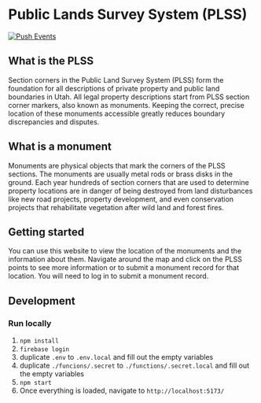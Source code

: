 # Public Lands Survey System (PLSS)

[![Push Events](https://github.com/agrc/plss/actions/workflows/push.yml/badge.svg)](https://github.com/agrc/plss/actions/workflows/push.yml)

## What is the PLSS

Section corners in the Public Land Survey System (PLSS) form the foundation for all descriptions of private property and public land boundaries in Utah. All legal property descriptions start from PLSS section corner markers, also known as monuments. Keeping the correct, precise location of these monuments accessible greatly reduces boundary discrepancies and disputes.

## What is a monument

Monuments are physical objects that mark the corners of the PLSS sections. The monuments are usually metal rods or brass disks in the ground. Each year hundreds of section corners that are used to determine property locations are in danger of being destroyed from land disturbances like new road projects, property development, and even conservation projects that rehabilitate vegetation after wild land and forest fires.

## Getting started

You can use this website to view the location of the monuments and the information about them. Navigate around the map and click on the PLSS points to see more information or to submit a monument record for that location. You will need to log in to submit a monument record.

## Development

### Run locally

1. `npm install`
2. `firebase login`
3. duplicate `.env` to `.env.local` and fill out the empty variables
4. duplicate `./funcions/.secret` to `./functions/.secret.local` and fill out the empty variables
5. `npm start`
6. Once everything is loaded, navigate to `http://localhost:5173/`
